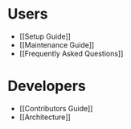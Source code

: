 # Users

* [[Setup Guide]]
* [[Maintenance Guide]]
* [[Frequently Asked Questions]]

# Developers

* [[Contributors Guide]]
* [[Architecture]]